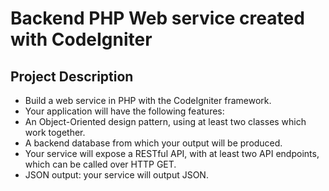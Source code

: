 # Backend PHP Web service created with CodeIgniter

## Project Description
* Build a web service in PHP with the CodeIgniter framework.
* Your application will have the following features:
* An Object-Oriented design pattern, using at least two classes which work together.
* A backend database from which your output will be produced.
* Your service will expose a RESTful API, with at least two API endpoints, which can be called over HTTP GET.
* JSON output: your service will output JSON.
